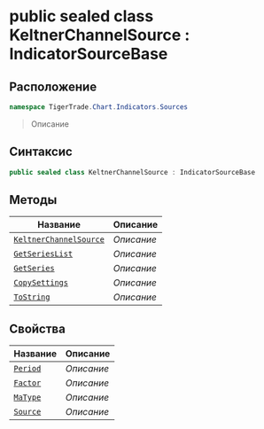 
# public sealed class KeltnerChannelSource : IndicatorSourceBase
## Расположение
```csharp
namespace TigerTrade.Chart.Indicators.Sources
```



> Описание

## Синтаксис
```csharp
public sealed class KeltnerChannelSource : IndicatorSourceBase
```


## Методы
| Название | Описание |
| --- | --- |
| [`KeltnerChannelSource`](./KeltnerChannelSource.cs/Методы/KeltnerChannelSource.md) | *Описание* |
| [`GetSeriesList`](./KeltnerChannelSource.cs/Методы/GetSeriesList.md) | *Описание* |
| [`GetSeries`](./KeltnerChannelSource.cs/Методы/GetSeries.md) | *Описание* |
| [`CopySettings`](./KeltnerChannelSource.cs/Методы/CopySettings.md) | *Описание* |
| [`ToString`](./KeltnerChannelSource.cs/Методы/ToString.md) | *Описание* |

## Свойства
| Название | Описание |
| --- | --- |
| [`Period`](./KeltnerChannelSource.cs/Свойства/Period.md) | *Описание* |
| [`Factor`](./KeltnerChannelSource.cs/Свойства/Factor.md) | *Описание* |
| [`MaType`](./KeltnerChannelSource.cs/Свойства/MaType.md) | *Описание* |
| [`Source`](./KeltnerChannelSource.cs/Свойства/Source.md) | *Описание* |



